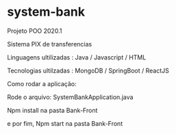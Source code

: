 # system-bank #

Projeto POO 2020.1

Sistema PIX de transferencias

Linguagens ultilizadas :
Java /
Javascript /
HTML


Tecnologias ultilzadas :
MongoDB /
SpringBoot /
ReactJS

Como rodar a aplicação: 

Rode o arquivo:  SystemBankApplication.java 

Npm install na pasta Bank-Front

e por fim, Npm start na pasta Bank-Front 
